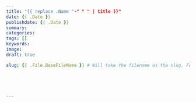 ```yaml
---
title: "{{ replace .Name "-" " " | title }}"
date: {{ .Date }}
publishdate: {{ .Date }}
summary:
categories:
tags: []
keywords:
image:
draft: true

slug: {{ .File.BaseFileName }} # Will take the filename as the slug. Feel free to change this to any format you like.  I like including this, so that I remind myself I have the option to change if I want.





---
```

